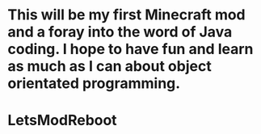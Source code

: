 # This will be my first Minecraft mod and a foray into the word of Java coding. I hope to have fun and learn as much as I can about object orientated programming.

# LetsModReboot
